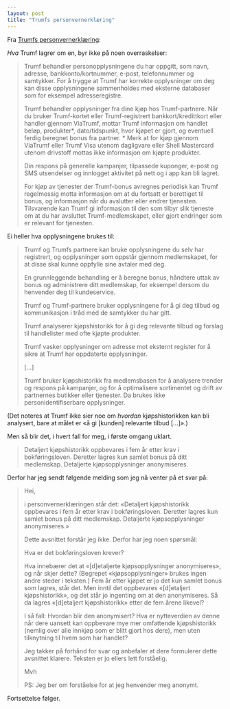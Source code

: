 ```yaml
---
layout: post
title: "Trumfs personvernerklæring"
---
```


Fra [Trumfs personvernerklæring](https://www.trumf.no/om-trumf/personvernerklaring/):

*Hva* Trumf lagrer om en, byr ikke på noen overraskelser:

>Trumf behandler personopplysningene du har oppgitt, som navn, adresse, bankkonto/kortnummer, e-post, telefonnummer og samtykker. For å trygge at Trumf har korrekte opplysninger om deg kan disse opplysningene sammenholdes med eksterne databaser som for eksempel adresseregistre.
>
> Trumf behandler opplysninger fra dine kjøp hos Trumf-partnere. Når du bruker Trumf-kortet eller Trumf-registrert bankkort/kredittkort eller handler gjennom ViaTrumf, mottar Trumf informasjon om handlet beløp, produkter*, dato/tidspunkt, hvor kjøpet er gjort, og eventuell ferdig beregnet bonus fra partner. * Merk at for kjøp gjennom ViaTrumf eller Trumf Visa utenom dagligvare eller Shell Mastercard utenom drivstoff mottas ikke informasjon om kjøpte produkter.
>
> Din respons på generelle kampanjer, tilpassede kuponger, e-post og SMS utsendelser og innlogget aktivitet på nett og i app kan bli lagret.
>
> For kjøp av tjenester der Trumf-bonus avregnes periodisk kan Trumf regelmessig motta informasjon om at du fortsatt er berettiget til bonus, og informasjon når du avslutter eller endrer tjenesten. Tilsvarende kan Trumf gi informasjon til den som tilbyr slik tjeneste om at du har avsluttet Trumf-medlemskapet, eller gjort endringer som er relevant for tjenesten.

Ei heller hva opplysningene brukes til:

> Trumf og Trumfs partnere kan bruke opplysningene du selv har registrert, og opplysninger som oppstår gjennom medlemskapet, for at disse skal kunne oppfylle sine avtaler med deg.
>
> En grunnleggende behandling er å beregne bonus, håndtere uttak av bonus og administrere ditt medlemskap, for eksempel dersom du henvender deg til kundeservice.
>
> Trumf og Trumf-partnere bruker opplysningene for å gi deg tilbud og kommunikasjon i tråd med de samtykker du har gitt. 
>
> Trumf analyserer kjøpshistorikk for å gi deg relevante tilbud og forslag til handlelister med ofte kjøpte produkter.
>
> Trumf vasker opplysninger om adresse mot eksternt register for å sikre at Trumf har oppdaterte opplysninger.
>
> […]
>
> Trumf bruker kjøpshistorikk fra medlemsbasen for å analysere trender og respons på kampanjer, og for å optimalisere sortimentet og drift av partnernes butikker eller tjenester. Da brukes ikke personidentifiserbare opplysninger.

(Det noteres at Trumf ikke sier noe om *hvordan* kjøpshistorikken kan bli analysert, bare at målet er «å gi [kunden] relevante tilbud […]».)

Men så blir det, i hvert fall for meg, i første omgang uklart.

> Detaljert kjøpshistorikk oppbevares i fem år etter krav i bokføringsloven. Deretter lagres kun samlet bonus på ditt medlemskap. Detaljerte kjøpsopplysninger anonymiseres.

Derfor har jeg sendt følgende melding som jeg nå venter på et svar på:

> Hei,
> 
> i personvernerklæringen står det: «Detaljert kjøpshistorikk oppbevares i fem år etter krav i bokføringsloven. Deretter lagres kun samlet bonus på ditt medlemskap. Detaljerte kjøpsopplysninger anonymiseres.»
> 
> Dette avsnittet forstår jeg ikke. Derfor har jeg noen spørsmål:
> 
> Hva er det bokføringsloven krever?
> 
> Hva innebærer det at «[d]etaljerte kjøpsopplysninger anonymiseres», og når skjer dette? (Begrepet «kjøpsopplysninger» brukes ingen andre steder i teksten.) Fem år etter kjøpet er jo det kun samlet bonus som lagres, står det. Men inntil det oppbevares «[d]etaljert kjøpshistorikk», og det står jo ingenting om at den anonymiseres.  Så da lagres «[d]etaljert kjøpshistorikk» etter de fem årene likevel?
> 
> I så fall: Hvordan blir den anonymisert? Hva er nytteverdien av denne når dere uansett kan oppbevare mye mer omfattende kjøpshistorikk (nemlig over alle innkjøp som er blitt gjort hos dere), men uten tilknytning til hvem som har handlet?
> 
> Jeg takker på forhånd for svar og anbefaler at dere formulerer dette avsnittet klarere. Teksten er jo ellers lett forståelig.
> 
> Mvh
> 
> PS: Jeg ber om forståelse for at jeg henvender meg anonymt.

Fortsettelse følger.
